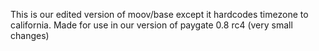 This is our edited version of moov/base except it hardcodes timezone to california. Made for use in our version of paygate 0.8 rc4 (very small changes)
